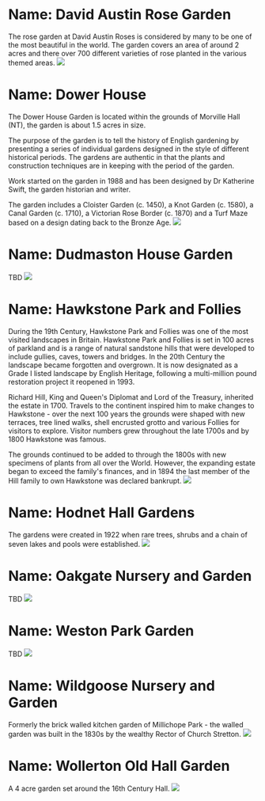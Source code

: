 # Name: David Austin Rose Garden

The rose garden at David Austin Roses is considered by many to be one of the most beautiful in the world.  The garden covers an area of around 2 acres and there over 700 different varieties of rose planted in the various themed areas.
![](../1shropshire/assets/images/gardens/2017-04-18_15_16_38_DSC_0218_DxO.jpg)

# Name: Dower House

The Dower House Garden is located within the grounds of Morville Hall (NT), the garden is about 1.5 acres in size.

The purpose of the garden is to tell the history of English gardening by presenting a series of individual gardens designed in the style of different historical periods.  The gardens are authentic in that the plants and construction techniques are in keeping with the period of the garden.

Work started on the garden in 1988 and has been designed by Dr Katherine Swift, the garden historian and writer.

The garden includes a Cloister Garden (c. 1450), a Knot Garden (c. 1580), a Canal Garden (c. 1710), a Victorian Rose Border (c. 1870) and a Turf Maze based on a design dating back to the Bronze Age.
![](../1shropshire/assets/images/gardens/2005-06-26_15-55-35_00002805_DxO_1.jpg)

# Name: Dudmaston House Garden

TBD
![](../1shropshire/assets/images/gardens/photo-needed.jpg)

# Name: Hawkstone Park and Follies

During the 19th Century, Hawkstone Park and Follies was one of the most visited landscapes in Britain.  Hawkstone Park and Follies is set in 100 acres of parkland and is a range of natural sandstone hills that were developed to include gullies, caves, towers and bridges.  In the 20th Century the landscape became forgotten and overgrown.  It is now designated as a Grade I listed landscape by English Heritage, following a multi-million pound restoration project it reopened in 1993.

Richard Hill, King and Queen's Diplomat and Lord of the Treasury, inherited the estate in 1700.  Travels to the continent inspired him to make changes to Hawkstone - over the next 100 years the grounds were shaped with new terraces, tree lined walks, shell encrusted grotto and various Follies for visitors to explore.  Visitor numbers grew throughout the late 1700s and by 1800 Hawkstone was famous.

The grounds continued to be added to through the 1800s with new specimens of plants from all over the World.  However, the expanding estate began to exceed the family's finances, and in 1894 the last member of the Hill family to own Hawkstone was declared bankrupt.
![](../1shropshire/assets/images/gardens/2009-05-25_14-37-32_00006539.jpg)

# Name: Hodnet Hall Gardens

The gardens were created in 1922 when rare trees, shrubs and a chain of seven lakes and pools were established.
![](../1shropshire/assets/images/gardens/2016-08-29_13_10_30_DSC01075_DxO.jpg)

# Name: Oakgate Nursery and Garden

TBD
![](../1shropshire/assets/images/gardens/photo-needed.jpg)

# Name: Weston Park Garden

TBD
![](../1shropshire/assets/images/gardens/photo-needed.jpg)

# Name: Wildgoose Nursery and Garden

Formerly the brick walled kitchen garden of Millichope Park - the walled garden was built in the 1830s by the wealthy Rector of Church Stretton.
![](../1shropshire/assets/images/gardens/2019-09-28_13_26_29_DSC_0066_DxO.jpg)

# Name: Wollerton Old Hall Garden

A 4 acre garden set around the 16th Century Hall.
![](../1shropshire/assets/images/gardens/2022-06-02_14_36_16_DSC_2270.jpg)
